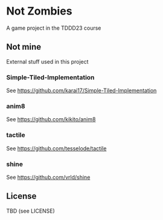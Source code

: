 # Not Zombies #
A game project in the TDDD23 course

## Not mine ##
External stuff used in this project

### Simple-Tiled-Implementation ###
See https://github.com/karai17/Simple-Tiled-Implementation

### anim8 ###
See https://github.com/kikito/anim8

### tactile ###
See https://github.com/tesselode/tactile

### shine ###
See https://github.com/vrld/shine

## License ##
TBD (see LICENSE)


